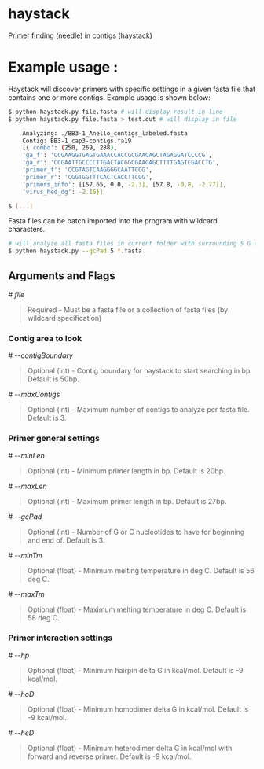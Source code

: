 # haystack
Primer finding (needle) in contigs (haystack)

# Example usage :
Haystack will discover primers with specific settings in a given fasta file that contains one or more contigs. Example usage is shown below:

```bash
$ python haystack.py file.fasta # will display result in line
$ python haystack.py file.fasta > test.out # will display in file

    Analyzing: ./BB3-1_Anello_contigs_labeled.fasta
    Contig: BB3-1_cap3-contigs.fa19
    [{'combo': (250, 269, 288),
    'ga_f': 'CCGAAGGTGAGTGAAACCACCGCGAAGAGCTAGAGGATCCCCG',
    'ga_r': 'CCGAATTGCCCCTTGACTACGGCGAAGAGCTTTTGAGTCGACCTG',
    'primer_f': 'CCGTAGTCAAGGGGCAATTCGG',
    'primer_r': 'CGGTGGTTTCACTCACCTTCGG',
    'primers_info': [[57.65, 0.0, -2.3], [57.8, -0.8, -2.77]],
    'virus_hed_dg': -2.16}]

$ [...]
```

Fasta files can be batch imported into the program with wildcard characters.

```bash
# will analyze all fasta files in current folder with surrounding 5 G or C nucleotides on either end of primer
$ python haystack.py --gcPad 5 *.fasta
```

## Arguments and Flags
\# *file*
> Required - Must be a fasta file or a collection of fasta files (by wildcard specification)

### Contig area to look
\# *--contigBoundary*
> Optional (int) - Contig boundary for haystack to start searching in bp. Default is 50bp.

\# *--maxContigs*
> Optional (int) - Maximum number of contigs to analyze per fasta file. Default is 3.

### Primer general settings
\# *--minLen*
> Optional (int) - Minimum primer length in bp. Default is 20bp.

\# *--maxLen*
> Optional (int) - Maximum primer length in bp. Default is 27bp.

\# *--gcPad*
> Optional (int) - Number of G or C nucleotides to have for beginning and end of. Default is 3.

\# *--minTm*
> Optional (float) - Minimum melting temperature in deg C. Default is 56 deg C.

\# *--maxTm*
> Optional (float) - Maximum melting temperature in deg C. Default is 58 deg C.

### Primer interaction settings
\# *--hp*
> Optional (float) - Minimum hairpin delta G in kcal/mol. Default is -9 kcal/mol.

\# *--hoD*
> Optional (float) - Minimum homodimer delta G in kcal/mol. Default is -9 kcal/mol.

\# *--heD*
> Optional (float) - Minimum heterodimer delta G in kcal/mol with forward and reverse primer. Default is -9 kcal/mol.